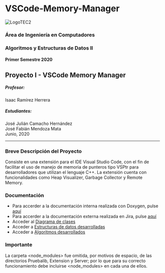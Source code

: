 # VSCode-Memory-Manager

![LogoTEC2](https://user-images.githubusercontent.com/48873181/65214107-f21c3e00-da65-11e9-836d-633f34a777c4.png)

### Área de Ingeniería en Computadores  
### Algoritmos y Estructuras de Datos II  
#### Primer Semestre 2020  


## Proyecto I - VSCode Memory Manager    

##### Profesor: 
Isaac Ramírez Herrera    
##### Estudiantes:  
José Julián Camacho Hernández     
José Fabián Mendoza Mata 
\
Junio, 2020


-----
### Breve Descripción del Proyecto
Consiste en una extensión para el IDE Visual Studio Code, con el fin de facilitar el uso de manejo de memoria de punteros tipo VSPtr para desarrolladores que utilizan el lenguaje C++. La extensión cuenta con funcionalidades como Heap Visualizer, Garbage Collector y Remote Memory.  

### Documentación
+ Para accerder a la documentación interna realizada con Doxygen, pulse [aquí](https://juliancamacho.github.io/VSCode-Memory-Manager/)
+ Para accerder a la documentación externa realizada en Jira, pulse [aquí](https://juliancamacho.atlassian.net/secure/RapidBoard.jspa?rapidView=1&projectKey=VMM&view=planning&selectedIssue=VMM-31&issueLimit=100)
+ Acceder al [Diagrama de clases](https://github.com/JulianCamacho/VSCode-Memory-Manager/wiki/2.-Diagrama-de-Clases)
+ Acceder a [Estructuras de datos desarrolladas](https://github.com/JulianCamacho/VSCode-Memory-Manager/wiki/3.-Estructuras-de-datos-desarrolladas)
+ Acceder a [Algoritmos desarrollados](https://github.com/JulianCamacho/VSCode-Memory-Manager/wiki/4.-Algoritmos-desarrollados)

### Importante
La carpeta <node_modules> fue omitida, por motivos de espacio, de las directorios Pruebalib, Extension y Server; por lo que para su correcto funcionamiento debe incluirse <node_modules> en cada una de ellos.
